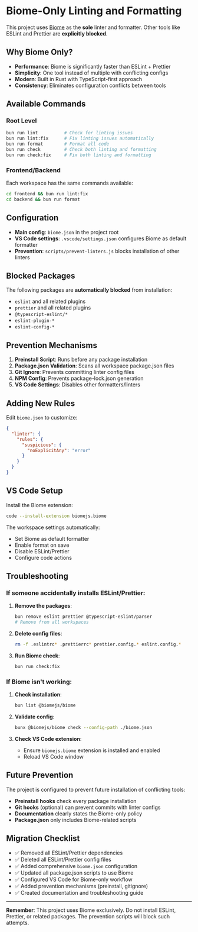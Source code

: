 # Biome-Only Linting and Formatting

This project uses [Biome](https://biomejs.dev/) as the **sole** linter and formatter. Other tools like ESLint and Prettier are **explicitly blocked**.

## Why Biome Only?

- **Performance**: Biome is significantly faster than ESLint + Prettier
- **Simplicity**: One tool instead of multiple with conflicting configs
- **Modern**: Built in Rust with TypeScript-first approach
- **Consistency**: Eliminates configuration conflicts between tools

## Available Commands

### Root Level
```bash
bun run lint          # Check for linting issues
bun run lint:fix      # Fix linting issues automatically
bun run format        # Format all code
bun run check         # Check both linting and formatting
bun run check:fix     # Fix both linting and formatting
```

### Frontend/Backend
Each workspace has the same commands available:
```bash
cd frontend && bun run lint:fix
cd backend && bun run format
```

## Configuration

- **Main config**: `biome.json` in the project root
- **VS Code settings**: `.vscode/settings.json` configures Biome as default formatter
- **Prevention**: `scripts/prevent-linters.js` blocks installation of other linters

## Blocked Packages

The following packages are **automatically blocked** from installation:

- `eslint` and all related plugins
- `prettier` and all related plugins
- `@typescript-eslint/*`
- `eslint-plugin-*`
- `eslint-config-*`

## Prevention Mechanisms

1. **Preinstall Script**: Runs before any package installation
2. **Package.json Validation**: Scans all workspace package.json files
3. **Git Ignore**: Prevents committing linter config files
4. **NPM Config**: Prevents package-lock.json generation
5. **VS Code Settings**: Disables other formatters/linters

## Adding New Rules

Edit `biome.json` to customize:

```json
{
  "linter": {
    "rules": {
      "suspicious": {
        "noExplicitAny": "error"
      }
    }
  }
}
```

## VS Code Setup

Install the Biome extension:
```bash
code --install-extension biomejs.biome
```

The workspace settings automatically:
- Set Biome as default formatter
- Enable format on save
- Disable ESLint/Prettier
- Configure code actions

## Troubleshooting

### If someone accidentally installs ESLint/Prettier:

1. **Remove the packages**:
   ```bash
   bun remove eslint prettier @typescript-eslint/parser
   # Remove from all workspaces
   ```

2. **Delete config files**:
   ```bash
   rm -f .eslintrc* .prettierrc* prettier.config.* eslint.config.*
   ```

3. **Run Biome check**:
   ```bash
   bun run check:fix
   ```

### If Biome isn't working:

1. **Check installation**:
   ```bash
   bun list @biomejs/biome
   ```

2. **Validate config**:
   ```bash
   bunx @biomejs/biome check --config-path ./biome.json
   ```

3. **Check VS Code extension**:
   - Ensure `biomejs.biome` extension is installed and enabled
   - Reload VS Code window

## Future Prevention

The project is configured to prevent future installation of conflicting tools:

- **Preinstall hooks** check every package installation
- **Git hooks** (optional) can prevent commits with linter configs
- **Documentation** clearly states the Biome-only policy
- **Package.json** only includes Biome-related scripts

## Migration Checklist

- ✅ Removed all ESLint/Prettier dependencies
- ✅ Deleted all ESLint/Prettier config files
- ✅ Added comprehensive `biome.json` configuration
- ✅ Updated all package.json scripts to use Biome
- ✅ Configured VS Code for Biome-only workflow
- ✅ Added prevention mechanisms (preinstall, gitignore)
- ✅ Created documentation and troubleshooting guide

---

**Remember**: This project uses Biome exclusively. Do not install ESLint, Prettier, or related packages. The prevention scripts will block such attempts.
